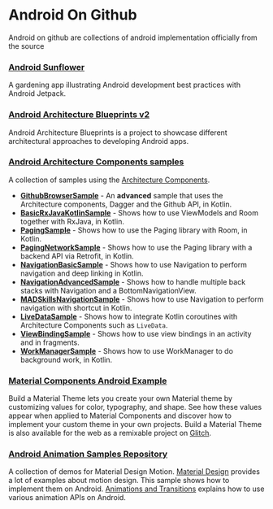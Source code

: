 # Android On Github

Android on github are collections of android implementation officially from the source

### [Android Sunflower](https://github.com/android/sunflower)

A gardening app illustrating Android development best practices with Android Jetpack.

### [Android Architecture Blueprints v2](https://github.com/android/architecture-samples)

Android Architecture Blueprints is a project to showcase different architectural approaches to developing Android apps.

### [Android Architecture Components samples](https://github.com/android/architecture-components-samples)

A collection of samples using the [Architecture Components](https://developer.android.com/arch).

- **[GithubBrowserSample](https://github.com/googlesamples/android-architecture-components/blob/master/GithubBrowserSample)** - An **advanced** sample that uses the Architecture components, Dagger and the Github API, in Kotlin.
- **[BasicRxJavaKotlinSample](https://github.com/googlesamples/android-architecture-components/blob/master/BasicRxJavaSampleKotlin)** - Shows how to use ViewModels and Room together with RxJava, in Kotlin.
- **[PagingSample](https://github.com/googlesamples/android-architecture-components/tree/master/PagingSample)** - Shows how to use the Paging library with Room, in Kotlin.
- **[PagingNetworkSample](https://github.com/googlesamples/android-architecture-components/tree/master/PagingWithNetworkSample)** - Shows how to use the Paging library with a backend API via Retrofit, in Kotlin.
- **[NavigationBasicSample](https://github.com/googlesamples/android-architecture-components/tree/master/NavigationBasicSample)** - Shows how to use Navigation to perform navigation and deep linking in Kotlin.
- **[NavigationAdvancedSample](https://github.com/googlesamples/android-architecture-components/tree/master/NavigationAdvancedSample)** - Shows how to handle multiple back stacks with Navigation and a BottomNavigationView.
- [**MADSkillsNavigationSample**](https://github.com/android/architecture-components-samples/tree/main/MADSkillsNavigationSample) - Shows how to use Navigation to perform navigation with shortcut in Kotlin.
- **[LiveDataSample](https://github.com/googlesamples/android-architecture-components/tree/master/LiveDataSample)** - Shows how to integrate Kotlin coroutines with Architecture Components such as `LiveData`.
- **[ViewBindingSample](https://github.com/googlesamples/android-architecture-components/tree/master/ViewBindingSample)** - Shows how to use view bindings in an activity and in fragments.
- **[WorkManagerSample](https://github.com/googlesamples/android-architecture-components/tree/master/WorkManagerSample)** - Shows how to use WorkManager to do background work, in Kotlin.

### [Material Components Android Example](https://github.com/material-components/material-components-android-examples)

Build a Material Theme lets you create your own Material theme by customizing values for color, typography, and shape. See how these values appear when applied to Material Components and discover how to implement your custom theme in your own projects. Build a Material Theme is also available for the web as a remixable project on [Glitch](https://glitch.com/~material-theme-builder).

### [Android Animation Samples Repository](https://github.com/android/animation-samples)

A collection of demos for Material Design Motion. [Material Design](https://material.io/) provides a lot of examples about motion design. This sample shows how to implement them on Android. [Animations and Transitions](https://developer.android.com/training/animation) explains how to use various animation APIs on Android.

